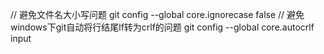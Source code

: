 // 避免文件名大小写问题
git config --global core.ignorecase false
// 避免windows下git自动将行结尾lf转为crlf的问题
git config --global core.autocrlf input